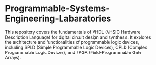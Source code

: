 # Programmable-Systems-Engineering-Labaratories
This repository covers the fundamentals of VHDL (VHSIC Hardware Description Language) for digital circuit design and synthesis. It explores the architecture and functionalities of programmable logic devices, including SPLD (Simple Programmable Logic Devices), CPLD (Complex Programmable Logic Devices), and FPGA (Field-Programmable Gate Arrays).
